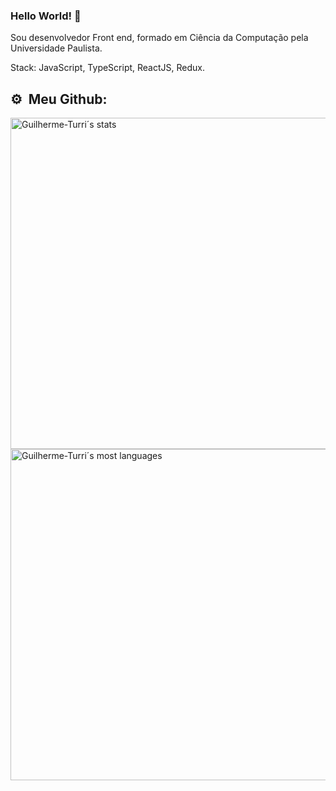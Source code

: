 ### Hello World! 👋

Sou desenvolvedor Front end, formado em Ciência da Computação pela Universidade Paulista. 

Stack: JavaScript, TypeScript, ReactJS, Redux.

## ⚙️ &nbsp;Meu Github:
<p align="left">
<img width="530em" src="https://github-readme-stats.vercel.app/api?username=Guilherme-Turri&show_icons=true&theme=vision-friendly-dark" alt="Guilherme-Turri´s stats"/>
<img width="530em" src="https://github-readme-stats.vercel.app/api/top-langs/?username=Guilherme-Turri&layout=compact&theme=vision-friendly-dark" alt="Guilherme-Turri´s most languages"/>
</p>

<!--
**Guilherme-Turri/Guilherme-Turri** is a ✨ _special_ ✨ repository because its `README.md` (this file) appears on your GitHub profile.

Here are some ideas to get you started:

- 🔭 I’m currently working on ...
- 🌱 I’m currently learning ...
- 👯 I’m looking to collaborate on ...
- 🤔 I’m looking for help with ...
- 💬 Ask me about ...
- 📫 How to reach me: ...
- 😄 Pronouns: ...
- ⚡ Fun fact: ...
-->
